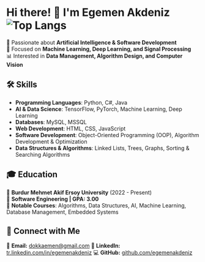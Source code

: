# Hi there! 👋 I'm Egemen Akdeniz  ![Top Langs](https://github-readme-stats.vercel.app/api/top-langs/?username=egemenakdeniz&layout=pie)

🚀 Passionate about **Artificial Intelligence & Software Development**  
🎯 Focused on **Machine Learning, Deep Learning, and Signal Processing**  
📊 Interested in **Data Management, Algorithm Design, and Computer Vision**  

## 🛠 Skills  
- **Programming Languages**: Python, C#, Java  
- **AI & Data Science**: TensorFlow, PyTorch, Machine Learning, Deep Learning  
- **Databases**: MySQL, MSSQL  
- **Web Development**: HTML, CSS, JavaScript  
- **Software Development**: Object-Oriented Programming (OOP), Algorithm Development & Optimization  
- **Data Structures & Algorithms**: Linked Lists, Trees, Graphs, Sorting & Searching Algorithms  

## 🎓 Education  
📍 **Burdur Mehmet Akif Ersoy University** (2022 - Present)  
📍 **Software Engineering | GPA: 3.00**  
📍 **Notable Courses**: Algorithms, Data Structures, AI, Machine Learning, Database Management, Embedded Systems  

## 🔗 Connect with Me  
📩 **Email:** dokkaemen@gmail.com
🔗 **LinkedIn:** [tr.linkedin.com/in/egemenakdeniz](https://tr.linkedin.com/in/egemenakdeniz)
💻 **GitHub:** [github.com/egemenakdeniz](https://github.com/egemenakdeniz)


<!--
**Dokkaemen/Dokkaemen** is a ✨ _special_ ✨ repository because its `README.md` (this file) appears on your GitHub profile.

Here are some ideas to get you started:

- 🔭 I’m currently working on ...
- 🌱 I’m currently learning ...
- 👯 I’m looking to collaborate on ...
- 🤔 I’m looking for help with ...
- 💬 Ask me about ...
- 📫 How to reach me: ...
- 😄 Pronouns: ...
- ⚡ Fun fact: ...
-->
